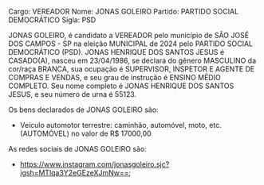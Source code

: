 Cargo: VEREADOR
Nome: JONAS GOLEIRO
Partido: PARTIDO SOCIAL DEMOCRÁTICO
Sigla: PSD

JONAS GOLEIRO, é candidato a VEREADOR pelo município de SÃO JOSÉ DOS CAMPOS - SP na eleição MUNICIPAL de 2024 pelo PARTIDO SOCIAL DEMOCRÁTICO (PSD).
JONAS HENRIQUE DOS SANTOS JESUS é CASADO(A), nasceu em 23/04/1986, se declara do gênero MASCULINO da cor/raça BRANCA, sua ocupação é SUPERVISOR, INSPETOR E AGENTE DE COMPRAS E VENDAS, e seu grau de instrução é ENSINO MÉDIO COMPLETO.
Seu nome completo é JONAS HENRIQUE DOS SANTOS JESUS, e seu número de urna é 55123.

Os bens declarados de JONAS GOLEIRO são: 
- Veículo automotor terrestre: caminhão, automóvel, moto, etc. (AUTOMÓVEL) no valor de R$ 17000,00

As redes sociais de JONAS GOLEIRO são:
- https://www.instagram.com/jonasgoleiro.sjc?igsh=MTlqa3Y2eGEzeXJmNw==;